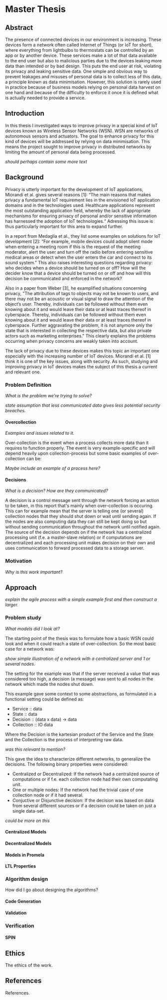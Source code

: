 # Master Thesis

## Abstract

The presence of connected devices in our environment is increasing. These devices form a network often called Internet of Things (or IoT for short), where everything from lightbulbs to thermostats can be controlled by an app or by another device. These services make a lot of that data available to the end user but also to malicious parties due to the devices leaking more data than intended or by bad design. This puts the end user at risk, violating its privacy and leaking sensitive data. One simple and obvious way to prevent leakages and misuses of personal data is to collect less of this data, a principle known as data minimisation. However, this solution is rarely used in practice because of business models relying on personal data harvest on one hand and because of the difficulty to enforce it once it is defined what is actually needed to provide a service.

## Introduction

In this thesis I investigated ways to improve privacy in a special kind of IoT devices known as Wireless Sensor Networks (WSN). WSN are networks of autonomous sensors and actuators. The goal to enhance privacy for this kind of devices will be addressed by relying on data minimisation. This means the project sought to improve privacy in distributed networks by limiting the amount of personal data being processed.  

*should perhaps contain some more text*

## Background

Privacy is utterly important for the development of IoT applications, Miorandi et al. gives several reasons [1]: “The main reasons that makes privacy a fundamental IoT requirement lies in the envisioned IoT application domains and in the technologies used. Healthcare applications represent the most outstanding application field, whereby the lack of appropriate mechanisms for ensuring privacy of personal and/or sensitive information has harnessed the adoption of IoT technologies.“ Adressing this issue is thus particularly important for this area to expand further.

In a report from Medaglia et al., they list some examples on solutions for IoT development [2]: “For example, mobile devices could adopt silent mode when entering a meeting room if this is the request of the meeting moderator, alert the user and turn off the radio before entering sensitive medical areas or detect when the user enters the car and connect to its sound system.” This also raises interesting questions regarding privacy: who decides when a device should be turned on or off? How will the decider know that a device should be turned on or off and how will this decision be communicated and enforced in the network?

Also in a paper from Weber [3], he examplified situations concerning privacy, "The attribution of tags to objects may not be known to users, and there may not be an acoustic or visual signal to draw the attention of the object’s user. Thereby, individuals can be followed without them even knowing about it and would leave their data or at least traces thereof in cyberspace. Thereby, individuals can be followed without them even knowing about it and would leave their data or at least traces thereof in cyberspace. Further aggravating the problem, it is not anymore only the state that is interested in collecting the respective data, but also private actors such as marketing enterprises." This clearly explains the problems occurring when privacy concerns are weakly taken into account.

The lack of privacy due to these devices makes this topic an important one especially with the increasing number of IoT devices. Miorandi et al. [1] think it is one of the key issues, along with security. As such, studying and improving privacy in IoT devices makes the subject of this thesis a current and relevant one.

### Problem Definition 

*What is the problem we're trying to solve?*



*state assumption that less communicated data gives less potential security breaches.*

#### Overcollection

*Examples and issues related to it.*

Over-collection is the event when a process collects more data than it requires to function properly. The event is very example-specific and will depend heavily upon collection-process but some basic examples of over-collection can be: 

*Maybe include an example of a process here?*

#### Decisions

*What is a decision? How are they communicated?*

A decision is a control message sent through the network forcing an action to be taken, in this report that's mainly when over-collection is occuring. This can for example mean that the server is telling one (or several) collection nodes that they should shut down or wait until sending again. If the nodes are also computing data they can still be kept doing so but without sending communication throughout the network until notified again. The source of the decision depends on if the network has a centralized processing unit (f.e. a master-slave relation) or if computations are decentralized and each processing unit makes decision on their own and uses communication to forward processed data to a storage server. 

### Motivation

*Why is this work important?*

## Approach

*explain the agile process with a simple example first and then construct a larger.*

### Problem study

*What models did I look at?*

The starting point of the thesis was to formulate how a basic WSN could look and when it could reach a state of over-collection. So the most basic case for a network was:

*show simple illustration of a network with a centralized server and 1 or several nodes.*

The setting for the example was that if the server received a value that was considered too high, a decision (a message) was sent to all nodes in the network which made the nodes shut down. 

This example gave some context to some abstractions, as formulated in a functional setting could be defined as:

* Service :: data
* State :: data
* Decision :: (data x data) -> data
* Collection :: IO data

Where the Decision is the kartesian product of the Service and the State and the Collection is the process of interpreting raw data. 

*was this relevant to mention?*

This gave the idea to characterize different networks, to generalize the decisions. The following binary properties were considered: 

* Centralized or Decentralized: If the network had a centralized source of computations or if f.e. each collection node had their own computating unit.
* One or multiple nodes: If the network had the trivial case of one collection node or if it had several.
* Conjuctive or Disjunctive decision: If the decision was based on data from several different sources or if a decision could be taken on just a single data-set.

*could be more on this*

#### Centralized Models

#### Decentralized Models

#### Models in Promela

#### LTL Properties

### Algorithm design

How did I go about designing the algorithms?
#### Code Generation

#### Validation

### Verification

#### SPIN

## Ethics

The ethics of the work.

## References

References.

